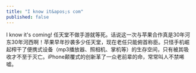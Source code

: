 ```yaml
---
title: "I know it&apos;s com"
published: false
---
```

I know it&apos;s coming! 任天堂不做手游就等死。话说这一次与苹果合作真是30年河东30年河西啊！苹果早年抄袭多少任天堂，现在老任只能俯首称臣。只怪手机崛起榨干了便携式设备（mp3播放器、照相机、掌机等）的生存空间，只有被其吸收才不至于灭亡。iPhone颠覆式的创新革了一众老前辈的命，常常叫人不禁唏嘘。

